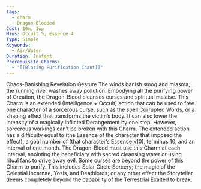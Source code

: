 ```yaml
---
tags:
  - charm
  - Dragon-Blooded
Cost: 10m, 1wp
Mins: Occult 5, Essence 4
Type: Simple
Keywords:
  - Air/Water
Duration: Instant
Prerequisite Charms:
  - "[[Blazing Purification Chant]]"
---
```

Chaos-Banishing Revelation Gesture The winds banish smog and miasma; the running river washes away pollution. Embodying all the purifying power of Creation, the Dragon-Blood cleanses curses and spiritual malaise. This Charm is an extended (Intelligence + Occult) action that can be used to free one character of a sorcerous curse, such as the spell Corrupted Words, or a shaping effect that transforms the victim’s body. It can also lower the intensity of a magically inflicted Derangement by one step. However, sorcerous workings can’t be broken with this Charm. The extended action has a difficulty equal to (the Essence of the character that imposed the effect), a goal number of (that character’s Essence x10), terminus 10, and an interval of one month. The Dragon-Blood must use this Charm at each interval, anointing the beneficiary with sacred cleansing water or using ritual fans to drive away evil. Some curses are beyond the power of this Charm to purify. This includes Solar Circle Sorcery; the magic of the Celestial Incarnae, Yozis, and Deathlords; or any other effect the Storyteller deems completely beyond the capability of the Terrestrial Exalted to break.